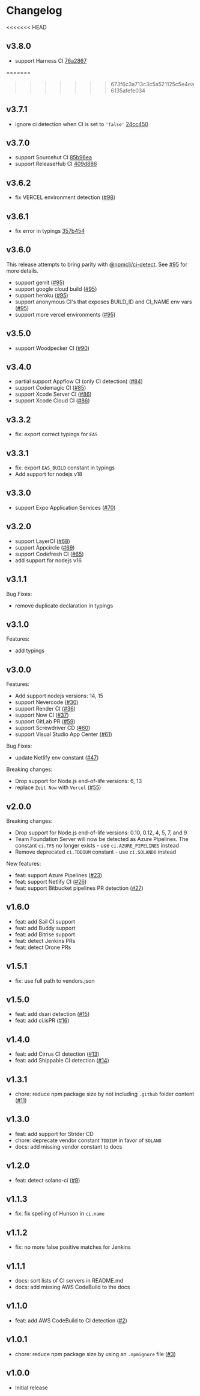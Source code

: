 # Changelog

<<<<<<< HEAD
## v3.8.0

- support Harness CI [76a2867](https://github.com/watson/ci-info/commit/76a2867)

=======
>>>>>>> 673f6c3a713c3c5a521125c5e4ea6135afefe034
## v3.7.1

- ignore ci detection when CI is set to `'false'` [24cc450](https://github.com/watson/ci-info/commit/24cc450)

## v3.7.0

- support Sourcehut CI [85b96ea](https://github.com/watson/ci-info/commit/85b96ea)
- support ReleaseHub CI [409d886](https://github.com/watson/ci-info/commit/409d886)

## v3.6.2

- fix VERCEL environment detection ([#98](https://github.com/watson/ci-info/pull/98))

## v3.6.1

- fix error in typings [357b454](https://github.com/watson/ci-info/commit/357b454)

## v3.6.0

This release attempts to bring parity with [@npmcli/ci-detect](https://github.com/npm/ci-detect). See [#95](https://github.com/watson/ci-info/pull/95) for more details.

- support gerrit ([#95](https://github.com/watson/ci-info/pull/95))
- support google cloud build ([#95](https://github.com/watson/ci-info/pull/95))
- support heroku ([#95](https://github.com/watson/ci-info/pull/95))
- support anonymous CI's that exposes BUILD_ID and CI_NAME env vars ([#95](https://github.com/watson/ci-info/pull/95))
- support more vercel environments ([#95](https://github.com/watson/ci-info/pull/95))

## v3.5.0

- support Woodpecker CI ([#90](https://github.com/watson/ci-info/pull/90))

## v3.4.0

- partial support Appflow CI (only CI detection) ([#84](https://github.com/watson/ci-info/pull/84))
- support Codemagic CI ([#85](https://github.com/watson/ci-info/pull/85))
- support Xcode Server CI ([#86](https://github.com/watson/ci-info/pull/86))
- support Xcode Cloud CI ([#86](https://github.com/watson/ci-info/pull/86))

## v3.3.2

- fix: export correct typings for `EAS`

## v3.3.1

- fix: export `EAS_BUILD` constant in typings
- Add support for nodejs v18

## v3.3.0

- support Expo Application Services ([#70](https://github.com/watson/ci-info/pull/70))

## v3.2.0

- support LayerCI ([#68](https://github.com/watson/ci-info/pull/68))
- support Appcircle ([#69](https://github.com/watson/ci-info/pull/69))
- support Codefresh CI ([#65](https://github.com/watson/ci-info/pull/65))
- add support for nodejs v16

## v3.1.1

Bug Fixes:

- remove duplicate declaration in typings

## v3.1.0

Features:

- add typings

## v3.0.0

Features:

- Add support nodejs versions: 14, 15
- support Nevercode ([#30](https://github.com/watson/ci-info/pull/30))
- support Render CI ([#36](https://github.com/watson/ci-info/pull/36))
- support Now CI ([#37](https://github.com/watson/ci-info/pull/37))
- support GitLab PR ([#59](https://github.com/watson/ci-info/pull/59))
- support Screwdriver CD ([#60](https://github.com/watson/ci-info/pull/60))
- support Visual Studio App Center ([#61](https://github.com/watson/ci-info/pull/61))

Bug Fixes:

- update Netlify env constant ([#47](https://github.com/watson/ci-info/pull/47))

Breaking changes:

- Drop support for Node.js end-of-life versions: 6, 13
- replace `Zeit Now` with `Vercel` ([#55](https://github.com/watson/ci-info/pull/55))

## v2.0.0

Breaking changes:

- Drop support for Node.js end-of-life versions: 0.10, 0.12, 4, 5, 7, and 9
- Team Foundation Server will now be detected as Azure Pipelines. The constant `ci.TFS` no longer exists - use
  `ci.AZURE_PIPELINES` instead
- Remove deprecated `ci.TDDIUM` constant - use `ci.SOLANDO` instead

New features:

- feat: support Azure Pipelines ([#23](https://github.com/watson/ci-info/pull/23))
- feat: support Netlify CI ([#26](https://github.com/watson/ci-info/pull/26))
- feat: support Bitbucket pipelines PR detection ([#27](https://github.com/watson/ci-info/pull/27))

## v1.6.0

- feat: add Sail CI support
- feat: add Buddy support
- feat: add Bitrise support
- feat: detect Jenkins PRs
- feat: detect Drone PRs

## v1.5.1

- fix: use full path to vendors.json

## v1.5.0

- feat: add dsari detection ([#15](https://github.com/watson/ci-info/pull/15))
- feat: add ci.isPR ([#16](https://github.com/watson/ci-info/pull/16))

## v1.4.0

- feat: add Cirrus CI detection ([#13](https://github.com/watson/ci-info/pull/13))
- feat: add Shippable CI detection ([#14](https://github.com/watson/ci-info/pull/14))

## v1.3.1

- chore: reduce npm package size by not including `.github` folder content
  ([#11](https://github.com/watson/ci-info/pull/11))

## v1.3.0

- feat: add support for Strider CD
- chore: deprecate vendor constant `TDDIUM` in favor of `SOLANO`
- docs: add missing vendor constant to docs

## v1.2.0

- feat: detect solano-ci ([#9](https://github.com/watson/ci-info/pull/9))

## v1.1.3

- fix: fix spelling of Hunson in `ci.name`

## v1.1.2

- fix: no more false positive matches for Jenkins

## v1.1.1

- docs: sort lists of CI servers in README.md
- docs: add missing AWS CodeBuild to the docs

## v1.1.0

- feat: add AWS CodeBuild to CI detection ([#2](https://github.com/watson/ci-info/pull/2))

## v1.0.1

- chore: reduce npm package size by using an `.npmignore` file ([#3](https://github.com/watson/ci-info/pull/3))

## v1.0.0

- Initial release
